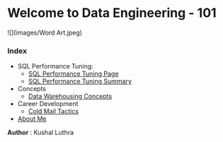 # Welcome to Data Engineering - 101

![](images/Word Art.jpeg)



### Index
  - SQL Performance Tuning:
      - [SQL Performance Tuning Page](./SQL/docs/sql_performance_tuning.md)
      - [SQL Performance Tuning Summary](./SQL/docs/sql_performance_tuning_summary.md)
  - Concepts
    - [Data Warehousing Concepts](./SQL/docs/Data-Warehousing-basics.md)
  - Career Development
      - [Cold Mail Tactics](random/cold_mails.md)
  - [About Me](aboutme.md)


**Author** : Kushal Luthra <br>
